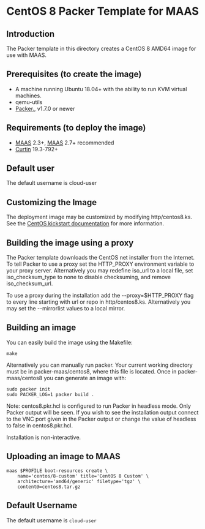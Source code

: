# CentOS 8 Packer Template for MAAS

## Introduction

The Packer template in this directory creates a CentOS 8 AMD64 image for use
with MAAS.

## Prerequisites (to create the image)

* A machine running Ubuntu 18.04+ with the ability to run KVM virtual machines.
* qemu-utils
* [Packer.](https://www.packer.io/intro/getting-started/install.html), v1.7.0 or newer

## Requirements (to deploy the image)

* [MAAS](https://maas.io) 2.3+, [MAAS](https://maas.io) 2.7+ recommended
* [Curtin](https://launchpad.net/curtin) 19.3-792+

## Default user

The default username is cloud-user

## Customizing the Image

The deployment image may be customized by modifying http/centos8.ks. See the [CentOS kickstart documentation](https://docs.centos.org/en-US/centos/install-guide/Kickstart2/) for more information.

## Building the image using a proxy

The Packer template downloads the CentOS net installer from the Internet. To
tell Packer to use a proxy set the HTTP_PROXY environment variable to your proxy
server. Alternatively you may redefine iso_url to a local file, set
iso_checksum_type to none to disable checksuming, and remove iso_checksum_url.

To use a proxy during the installation add the --proxy=$HTTP_PROXY flag to every
line starting with url or repo in http/centos8.ks. Alternatively you may set the
--mirrorlist values to a local mirror.

## Building an image

You can easily build the image using the Makefile:

```shell
make
```

Alternatively you can manually run packer. Your current working directory must
be in packer-maas/centos8, where this file is located. Once in
packer-maas/centos8 you can generate an image with:

```shell
sudo packer init
sudo PACKER_LOG=1 packer build .
```

Note: centos8.pkr.hcl is configured to run Packer in headless mode. Only Packer
output will be seen. If you wish to see the installation output connect to the
VNC port given in the Packer output or change the value of headless to false in
centos8.pkr.hcl.

Installation is non-interactive.

## Uploading an image to MAAS

```shell
maas $PROFILE boot-resources create \
    name='centos/8-custom' title='CentOS 8 Custom' \
    architecture='amd64/generic' filetype='tgz' \
    content@=centos8.tar.gz
```

## Default Username

The default username is ```cloud-user```
